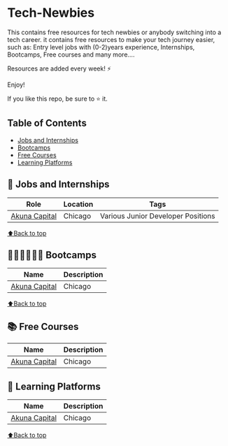 # Tech-Newbies
This contains free resources for tech newbies or anybody switching into a tech career.
it contains free resources to make your tech journey easier, such as: Entry level jobs with (0-2)years experience, Internships, Bootcamps, Free courses and many more....

Resources are added every week! ⚡

Enjoy!

If you like this repo, be sure to ⭐ it.

## Table of Contents

- [Jobs and Internships](#jobs-and-internships)
- [Bootcamps](#bootcamps)
- [Free Courses](#free-courses)
- [Learning Platforms](#learning-platforms)

## 💼 Jobs and Internships

| Role  |  Location |  Tags |
|---|---|-------------|
|[Akuna Capital](https://akunacapital.com/careers?experience=junior&department=development#careers) | Chicago | Various Junior Developer Positions |


[⬆Back to top](#table-of-contents)

## 👩‍💻👨‍🎓👩‍🎓 Bootcamps

| Name  |  Description|
|---|-----------------------------------|
|[Akuna Capital](https://akunacapital.com/careers?experience=junior&department=development#careers) | Chicago |


[⬆Back to top](#table-of-contents)

## 📚 Free Courses

| Name  |  Description|
|---|-----------------------------------|
|[Akuna Capital](https://akunacapital.com/careers?experience=junior&department=development#careers) | Chicago |


## 🎨 Learning Platforms

| Name  |  Description|
|---|-----------------------------------|
|[Akuna Capital](https://akunacapital.com/careers?experience=junior&department=development#careers) | Chicago |



[⬆Back to top](#table-of-contents)
